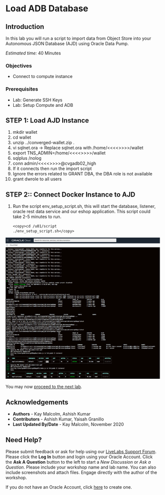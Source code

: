 # Load ADB Database

## Introduction
In this lab you will run a script to import data from Object Store into your Autonomous JSON Database (AJD) using Oracle Data Pump.  

*Estimated time:* 40 Minutes

### Objectives
- Connect to compute instance
  

### Prerequisites
- Lab: Generate SSH Keys
- Lab: Setup Compute and ADB

## **STEP 1:**  Load AJD Instance
1. mkdir wallet
2. cd wallet
3. unzip ../converged-wallet.zip .
4. vi sqlnet.ora  -> Replace sqlnet.ora with /home/<<<<>>>>/wallet
5. export TNS_ADMIN=/home/<<<<>>>>/wallet
6. sqlplus /nolog
7. conn admin/<<<<<admin pwd>>>>>@cvgadb02_high
8. If it connects then run the import script
9. Ignore the errors related to GRANT DBA, the DBA role is not available
10. grant dwrole to all users


## **STEP 2:**:  Connect Docker Instance to AJD


1.  Run the script env\_setup\_script.sh, this will start the database, listener, oracle rest data service and our eshop application. This script could take 2-5 minutes to run.

      ````
      <copy>cd /u01/script
      ./env_setup_script.sh</copy>
      ````
   ![](./images/setup-script.png " ")

You may now [proceed to the next lab](#next).

## Acknowledgements
* **Authors** - Kay Malcolm, Ashish Kumar
* **Contributors** - Ashish Kumar, Yaisah Granillo
* **Last Updated By/Date** - Kay Malcolm, November 2020

## Need Help?
Please submit feedback or ask for help using our [LiveLabs Support Forum](https://community.oracle.com/tech/developers/categories/converged-database). Please click the **Log In** button and login using your Oracle Account. Click the **Ask A Question** button to the left to start a *New Discussion* or *Ask a Question*.  Please include your workshop name and lab name.  You can also include screenshots and attach files.  Engage directly with the author of the workshop.

If you do not have an Oracle Account, click [here](https://profile.oracle.com/myprofile/account/create-account.jspx) to create one.
